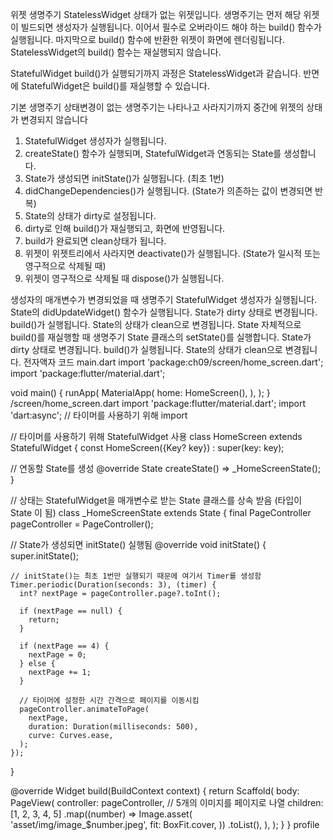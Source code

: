 위젯 생명주기
StatelessWidget
상태가 없는 위젯입니다.
생명주기는 먼저 해당 위젯이 빌드되면 생성자가 실행됩니다.
이어서 필수로 오버라이드 해야 하는 build() 함수가 실행됩니다.
마지막으로 build() 함수에 반환한 위젯이 화면에 렌더링됩니다.
StatelessWidget의 build() 함수는 재실행되지 않습니다.

StatefulWidget
build()가 실행되기까지 과정은 StatelessWidget과 같습니다.
반면에 StatefulWidget은 build()를 재실행할 수 있습니다.

기본 생명주기
상태변경이 없는 생명주기는 나타나고 사라지기까지 중간에 위젯의 상태가 변경되지 않습니다

1. StatefulWidget 생성자가 실행됩니다.
2. createState() 함수가 실행되며, StatefulWidget과 연동되는 State를 생성합니다.
3. State가 생성되면 initState()가 실행됩니다. (최초 1번)
4. didChangeDependencies()가 실행됩니다. (State가 의존하는 값이 변경되면 반복)
5. State의 상태가 dirty로 설정됩니다.
6. dirty로 인해 build()가 재실행되고, 화면에 반영됩니다.
7. build가 완료되면 clean상태가 됩니다.
8. 위젯이 위젯트리에서 사라지면 deactivate()가 실행됩니다. (State가 일시적 또는 영구적으로 삭제될 때)
9. 위젯이 영구적으로 삭제될 때 dispose()가 실행됩니다.

생성자의 매개변수가 변경되었을 때 생명주기
StatefulWidget 생성자가 실행됩니다.
State의 didUpdateWidget() 함수가 실행됩니다.
State가 dirty 상태로 변경됩니다.
build()가 실행됩니다.
State의 상태가 clean으로 변경됩니다.
State 자체적으로 build()를 재실행할 때 생명주기
State 클래스의 setState()를 실행합니다.
State가 dirty 상태로 변경됩니다.
build()가 실행됩니다.
State의 상태가 clean으로 변경됩니다.
전자액자 코드
main.dart
import 'package:ch09/screen/home_screen.dart';
import 'package:flutter/material.dart';

void main() {
runApp(
MaterialApp(
home: HomeScreen(),
),
);
}
/screen/home_screen.dart
import 'package:flutter/material.dart';
import 'dart:async'; // 타이머를 사용하기 위해 import

// 타이머를 사용하기 위해 StatefulWidget 사용
class HomeScreen extends StatefulWidget {
const HomeScreen({Key? key}) : super(key: key);

// 연동할 State를 생성
@override
State<HomeScreen> createState() => \_HomeScreenState();
}

// 상태는 StatefulWidget을 매개변수로 받는 State 클래스를 상속 받음 (타입이 State<HomeScreen> 이 됨)
class \_HomeScreenState extends State<HomeScreen> {
final PageController pageController = PageController();

// State가 생성되면 initState() 실행됨
@override
void initState() {
super.initState();

    // initState()는 최초 1번만 실행되기 때문에 여기서 Timer를 생성함
    Timer.periodic(Duration(seconds: 3), (timer) {
      int? nextPage = pageController.page?.toInt();

      if (nextPage == null) {
        return;
      }

      if (nextPage == 4) {
        nextPage = 0;
      } else {
        nextPage += 1;
      }

      // 타이머에 설정한 시간 간격으로 페이지를 이동시킴
      pageController.animateToPage(
        nextPage,
        duration: Duration(milliseconds: 500),
        curve: Curves.ease,
      );
    });

}

@override
Widget build(BuildContext context) {
return Scaffold(
body: PageView(
controller: pageController,
// 5개의 이미지를 페이지로 나열
children: [1, 2, 3, 4, 5]
.map((number) => Image.asset(
'asset/img/image\_$number.jpeg',
fit: BoxFit.cover,
))
.toList(),
),
);
}
}
profile
